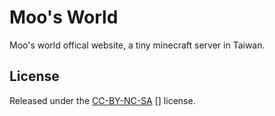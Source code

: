 # Moo's World
Moo's world offical website, a tiny minecraft server in Taiwan.

## License
Released under the [CC-BY-NC-SA] [] license.

  [CC-BY-NC-SA]: http://creativecommons.org/licenses/by-nc-sa/4.0/

